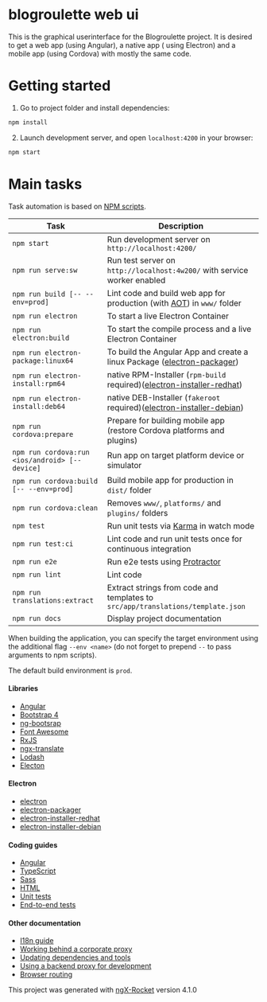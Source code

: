 # blogroulette web ui

This is the graphical userinterface for the Blogroulette project.
It is desired to get a web app (using Angular), a native app ( using Electron) and a mobile app (using Cordova) with mostly the same code.

# Getting started

1. Go to project folder and install dependencies:
 ```sh
 npm install
 ```

2. Launch development server, and open `localhost:4200` in your browser:
 ```sh
 npm start
 ```

# Main tasks

Task automation is based on [NPM scripts](https://docs.npmjs.com/misc/scripts).

Task                            | Description
--------------------------------|--------------------------------------------------------------------------------------
`npm start`                     | Run development server on `http://localhost:4200/`
`npm run serve:sw`              | Run test server on `http://localhost:4w200/` with service worker enabled
`npm run build [-- --env=prod]` | Lint code and build web app for production (with [AOT](https://angular.io/guide/aot-compiler)) in `www/` folder
`npm run electron`		| To start a live Electron Container
`npm run electron:build`	| To start the compile process and a live Electron Container
`npm run electron-package:linux64` | To build the Angular App and create a linux Package ([electron-packager](https://github.com/electron-userland/electron-packager))
`npm run electron-install:rpm64` | native RPM-Installer (`rpm-build` required)([electron-installer-redhat](https://github.com/unindented/electron-installer-redhat))
`npm run electron-install:deb64` | native DEB-Installer (`fakeroot` required)([electron-installer-debian](https://github.com/unindented/electron-installer-debian))
`npm run cordova:prepare`       | Prepare for building mobile app (restore Cordova platforms and plugins)
`npm run cordova:run <ios/android> [--device]` | Run app on target platform device or simulator
`npm run cordova:build [-- --env=prod]`        | Build mobile app for production in `dist/` folder
`npm run cordova:clean`         | Removes `www/`, `platforms/` and `plugins/` folders
`npm test`                      | Run unit tests via [Karma](https://karma-runner.github.io) in watch mode
`npm run test:ci`               | Lint code and run unit tests once for continuous integration
`npm run e2e`                   | Run e2e tests using [Protractor](http://www.protractortest.org)
`npm run lint`                  | Lint code
`npm run translations:extract`  | Extract strings from code and templates to `src/app/translations/template.json`
`npm run docs`                  | Display project documentation

When building the application, you can specify the target environment using the additional flag `--env <name>` (do not
forget to prepend `--` to pass arguments to npm scripts).

The default build environment is `prod`.

#### Libraries

- [Angular](https://angular.io)
- [Bootstrap 4](https://getbootstrap.com)
- [ng-bootsrap](https://ng-bootstrap.github.io/)
- [Font Awesome](http://fontawesome.io)
- [RxJS](http://reactivex.io/rxjs)
- [ngx-translate](https://github.com/ngx-translate/core)
- [Lodash](https://lodash.com)
- [Electon](https://electronjs.org/)

#### Electron

- [electron](https://electronjs.org/)
- [electron-packager](https://github.com/electron-userland/electron-packager)
- [electron-installer-redhat](https://github.com/unindented/electron-installer-redhat)
- [electron-installer-debian](https://github.com/unindented/electron-installer-debian)

#### Coding guides

- [Angular](docs/coding-guides/angular.md)
- [TypeScript](docs/coding-guides/typescript.md)
- [Sass](docs/coding-guides/sass.md)
- [HTML](docs/coding-guides/html.md)
- [Unit tests](docs/coding-guides/unit-tests.md)
- [End-to-end tests](docs/coding-guides/e2e-tests.md)

#### Other documentation

- [I18n guide](docs/i18n.md)
- [Working behind a corporate proxy](docs/corporate-proxy.md)
- [Updating dependencies and tools](docs/updating.md)
- [Using a backend proxy for development](docs/backend-proxy.md)
- [Browser routing](docs/routing.md)

This project was generated with [ngX-Rocket](https://github.com/ngx-rocket/generator-ngx-rocket/)
version 4.1.0
